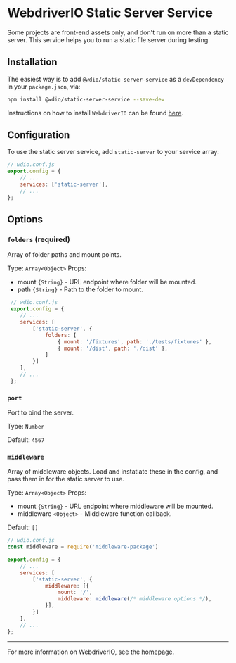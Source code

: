 WebdriverIO Static Server Service
=================================

Some projects are front-end assets only, and don't run on more than a static server. This service helps you to run a static file server during testing.

## Installation

The easiest way is to add `@wdio/static-server-service` as a `devDependency` in your `package.json`, via:

```bash
npm install @wdio/static-server-service --save-dev
```

Instructions on how to install `WebdriverIO` can be found [here](https://webdriver.io/docs/gettingstarted).

## Configuration

To use the static server service, add `static-server` to your service array:

```js
// wdio.conf.js
export.config = {
    // ...
    services: ['static-server'],
    // ...
};
```

## Options

### `folders` (required)

Array of folder paths and mount points.

Type: `Array<Object>`
Props:
 - mount `{String}` - URL endpoint where folder will be mounted.
 - path `{String}` - Path to the folder to mount.

``` javascript
 // wdio.conf.js
 export.config = {
    // ...
    services: [
        ['static-server', {
            folders: [
                { mount: '/fixtures', path: './tests/fixtures' },
                { mount: '/dist', path: './dist' },
            ]
        }]
    ],
    // ...
 };
```

### `port`

Port to bind the server.

Type: `Number`

Default: `4567`

### `middleware`

Array of middleware objects. Load and instatiate these in the config, and pass them in for the static server to use.

Type: `Array<Object>`
Props:
 - mount `{String}` - URL endpoint where middleware will be mounted.
 - middleware `<Object>` - Middleware function callback.

Default: `[]`

``` javascript
// wdio.conf.js
const middleware = require('middleware-package')

export.config = {
    // ...
    services: [
        ['static-server', {
            middleware: [{
                mount: '/',
                middleware: middleware(/* middleware options */),
            }],
        }]
    ],
    // ...
};
```

----

For more information on WebdriverIO, see the [homepage](http://webdriver.io).
